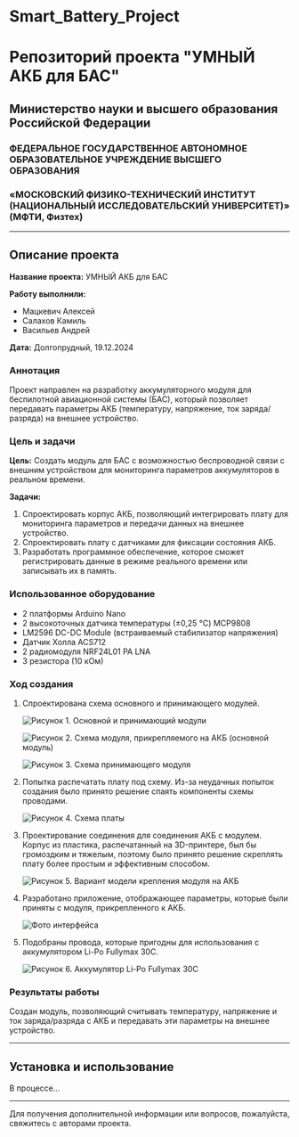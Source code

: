 # Smart_Battery_Project
# Репозиторий проекта "УМНЫЙ АКБ для БАС"

## Министерство науки и высшего образования Российской Федерации  
### ФЕДЕРАЛЬНОЕ ГОСУДАРСТВЕННОЕ АВТОНОМНОЕ ОБРАЗОВАТЕЛЬНОЕ УЧРЕЖДЕНИЕ ВЫСШЕГО ОБРАЗОВАНИЯ  
### «МОСКОВСКИЙ ФИЗИКО-ТЕХНИЧЕСКИЙ ИНСТИТУТ (НАЦИОНАЛЬНЫЙ ИССЛЕДОВАТЕЛЬСКИЙ УНИВЕРСИТЕТ)» (МФТИ, Физтех)

---

## Описание проекта

**Название проекта:** УМНЫЙ АКБ для БАС

**Работу выполнили:**  
- Мацкевич Алексей
- Салахов Камиль 
- Васильев Андрей 

**Дата:** Долгопрудный, 19.12.2024

### Аннотация
Проект направлен на разработку аккумуляторного модуля для беспилотной авиационной системы (БАС), который позволяет передавать параметры АКБ (температуру, напряжение, ток заряда/разряда) на внешнее устройство.

### Цель и задачи
**Цель:** Создать модуль для БАС с возможностью беспроводной связи с внешним устройством для мониторинга параметров аккумуляторов в реальном времени.

**Задачи:**
1. Спроектировать корпус АКБ, позволяющий интегрировать плату для мониторинга параметров и передачи данных на внешнее устройство.
2. Спроектировать плату с датчиками для фиксации состояния АКБ.
3. Разработать программное обеспечение, которое сможет регистрировать данные в режиме реального времени или записывать их в память.

### Использованное оборудование
- 2 платформы Arduino Nano
- 2 высокоточных датчика температуры (±0,25 °C) MCP9808
- LM2596 DC-DC Module (встраиваемый стабилизатор напряжения)
- Датчик Холла ACS712
- 2 радиомодуля NRF24L01 PA LNA
- 3 резистора (10 кОм)

### Ход создания
1. Спроектирована схема основного и принимающего модулей.

   ![Рисунок 1. Основной и принимающий модули](path/to/image1.png)

   ![Рисунок 2. Схема модуля, прикрепляемого на АКБ (основной модуль)](path/to/image2.png)

   ![Рисунок 3. Схема принимающего модуля](path/to/image3.png)

2. Попытка распечатать плату под схему. Из-за неудачных попыток создания было принято решение спаять компоненты схемы проводами.

   ![Рисунок 4. Схема платы](path/to/image4.png)

3. Проектирование соединения для соединения АКБ с модулем. Корпус из пластика, распечатанный на 3D-принтере, был бы громоздким и тяжелым, поэтому было принято решение скреплять плату более простым и эффективным способом.

   ![Рисунок 5. Вариант модели крепления модуля на АКБ](path/to/image5.png)

4. Разработано приложение, отображающее параметры, которые были приняты с модуля, прикрепленного к АКБ.

   ![Фото интерфейса](path/to/interface_image.png)

5. Подобраны провода, которые пригодны для использования с аккумулятором Li-Po Fullymax 30C.

   ![Рисунок 6. Аккумулятор Li-Po Fullymax 30C](path/to/image6.png)

### Результаты работы
Создан модуль, позволяющий считывать температуру, напряжение и ток заряда/разряда с АКБ и передавать эти параметры на внешнее устройство.

---

## Установка и использование
В процессе...

---

Для получения дополнительной информации или вопросов, пожалуйста, свяжитесь с авторами проекта.